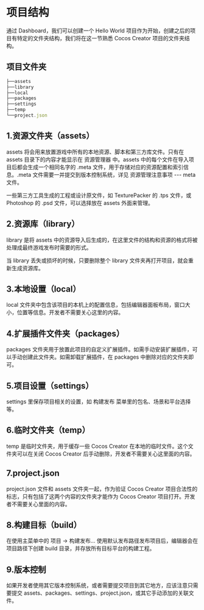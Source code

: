 
# 项目结构
通过 Dashboard，我们可以创建一个 Hello World 项目作为开始，创建之后的项目有特定的文件夹结构，我们将在这一节熟悉 Cocos Creator 项目的文件夹结构。

## 项目文件夹
```js
├──assets
├──library
├──local
├──packages
├──settings
├──temp
└──project.json
```

## 1.资源文件夹（assets）
assets 将会用来放置游戏中所有的本地资源、脚本和第三方库文件。只有在 assets 目录下的内容才能显示在 资源管理器 中。assets 中的每个文件在导入项目后都会生成一个相同名字的 .meta 文件，用于存储对应的资源配置和索引信息。.meta 文件需要一并提交到版本控制系统，详见 资源管理注意事项 --- meta 文件。

一些第三方工具生成的工程或设计原文件，如 TexturePacker 的 .tps 文件，或 Photoshop 的 .psd 文件，可以选择放在 assets 外面来管理。

## 2.资源库（library）
library 是将 assets 中的资源导入后生成的，在这里文件的结构和资源的格式将被处理成最终游戏发布时需要的形式。

当 library 丢失或损坏的时候，只要删除整个 library 文件夹再打开项目，就会重新生成资源库。

## 3.本地设置（local）
local 文件夹中包含该项目的本机上的配置信息，包括编辑器面板布局，窗口大小，位置等信息。开发者不需要关心这里的内容。

## 4.扩展插件文件夹（packages）
packages 文件夹用于放置此项目的自定义扩展插件。如需手动安装扩展插件，可以手动创建此文件夹。如需卸载扩展插件，在 packages 中删除对应的文件夹即可。

## 5.项目设置（settings）
settings 里保存项目相关的设置，如 构建发布 菜单里的包名、场景和平台选择等。

## 6.临时文件夹（temp）
temp 是临时文件夹，用于缓存一些 Cocos Creator 在本地的临时文件。这个文件夹可以在关闭 Cocos Creator 后手动删除，开发者不需要关心这里面的内容。

## 7.project.json
project.json 文件和 assets 文件夹一起，作为验证 Cocos Creator 项目合法性的标志，只有包括了这两个内容的文件夹才能作为 Cocos Creator 项目打开。开发者不需要关心里面的内容。

## 8.构建目标（build）
在使用主菜单中的 项目 -> 构建发布... 使用默认发布路径发布项目后，编辑器会在项目路径下创建 build 目录，并存放所有目标平台的构建工程。

## 9.版本控制
如果开发者使用其它版本控制系统，或者需要提交项目到其它地方，应该注意只需要提交 assets、packages、settings、project.json，或其它手动添加的关联文件。

